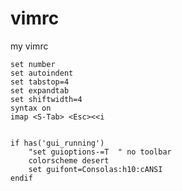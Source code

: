 # vimrc
my vimrc

    set number
    set autoindent
    set tabstop=4
    set expandtab
    set shiftwidth=4
    syntax on
    imap <S-Tab> <Esc><<i
    
    
    if has('gui_running')
        "set guioptions-=T  " no toolbar
        colorscheme desert
        set guifont=Consolas:h10:cANSI
    endif
